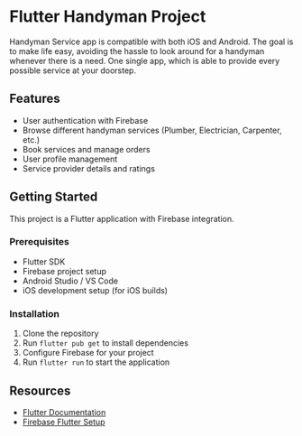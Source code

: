 # Flutter Handyman Project

Handyman Service app is compatible with both iOS and Android. The goal is to make life easy, avoiding the hassle to look around for a handyman whenever there is a need. One single app, which is able to provide every possible service at your doorstep.

## Features

- User authentication with Firebase
- Browse different handyman services (Plumber, Electrician, Carpenter, etc.)
- Book services and manage orders
- User profile management
- Service provider details and ratings

## Getting Started

This project is a Flutter application with Firebase integration.

### Prerequisites

- Flutter SDK
- Firebase project setup
- Android Studio / VS Code
- iOS development setup (for iOS builds)

### Installation

1. Clone the repository
2. Run `flutter pub get` to install dependencies
3. Configure Firebase for your project
4. Run `flutter run` to start the application

## Resources

- [Flutter Documentation](https://docs.flutter.dev/)
- [Firebase Flutter Setup](https://firebase.google.com/docs/flutter/setup)
